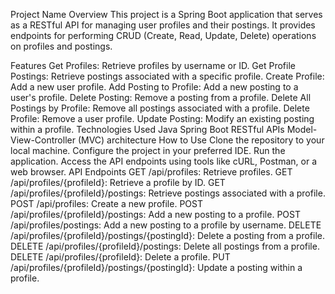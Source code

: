 Project Name
Overview
This project is a Spring Boot application that serves as a RESTful API for managing user profiles and their postings. It provides endpoints for performing CRUD (Create, Read, Update, Delete) operations on profiles and postings.

Features
Get Profiles: Retrieve profiles by username or ID.
Get Profile Postings: Retrieve postings associated with a specific profile.
Create Profile: Add a new user profile.
Add Posting to Profile: Add a new posting to a user's profile.
Delete Posting: Remove a posting from a profile.
Delete All Postings by Profile: Remove all postings associated with a profile.
Delete Profile: Remove a user profile.
Update Posting: Modify an existing posting within a profile.
Technologies Used
Java
Spring Boot
RESTful APIs
Model-View-Controller (MVC) architecture
How to Use
Clone the repository to your local machine.
Configure the project in your preferred IDE.
Run the application.
Access the API endpoints using tools like cURL, Postman, or a web browser.
API Endpoints
GET /api/profiles: Retrieve profiles.
GET /api/profiles/{profileId}: Retrieve a profile by ID.
GET /api/profiles/{profileId}/postings: Retrieve postings associated with a profile.
POST /api/profiles: Create a new profile.
POST /api/profiles/{profileId}/postings: Add a new posting to a profile.
POST /api/profiles/postings: Add a new posting to a profile by username.
DELETE /api/profiles/{profileId}/postings/{postingId}: Delete a posting from a profile.
DELETE /api/profiles/{profileId}/postings: Delete all postings from a profile.
DELETE /api/profiles/{profileId}: Delete a profile.
PUT /api/profiles/{profileId}/postings/{postingId}: Update a posting within a profile.
